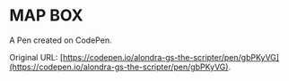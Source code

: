 # MAP BOX

A Pen created on CodePen.

Original URL: [https://codepen.io/alondra-gs-the-scripter/pen/gbPKyVG](https://codepen.io/alondra-gs-the-scripter/pen/gbPKyVG).

